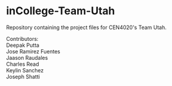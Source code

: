 # inCollege-Team-Utah
Repository containing the project files for CEN4020's Team Utah.

Contributors:\
Deepak Putta\
Jose Ramirez Fuentes\
Jaason Raudales\
Charles Read\
Keylin Sanchez\
Joseph Shatti
